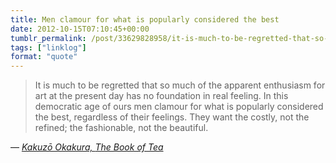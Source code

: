 ```yaml
---
title: Men clamour for what is popularly considered the best
date: 2012-10-15T07:10:45+00:00
tumblr_permalink: /post/33629828958/it-is-much-to-be-regretted-that-so-much-of-the
tags: ["linklog"]
format: "quote"
---
```


> It is much to be regretted that so much of the apparent enthusiasm for art at the present day has no foundation in real feeling. In this democratic age of ours men clamour for what is popularly considered the best, regardless of their feelings. They want the costly, not the refined; the fashionable, not the beautiful.

— <cite>[Kakuzō Okakura, _The Book of Tea_](https://www.goodreads.com/book/show/904538.The_Book_of_Tea)</cite>
